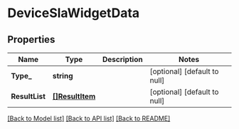 # DeviceSlaWidgetData

## Properties
Name | Type | Description | Notes
------------ | ------------- | ------------- | -------------
**Type_** | **string** |  | [optional] [default to null]
**ResultList** | [**[]ResultItem**](ResultItem.md) |  | [optional] [default to null]

[[Back to Model list]](../README.md#documentation-for-models) [[Back to API list]](../README.md#documentation-for-api-endpoints) [[Back to README]](../README.md)


